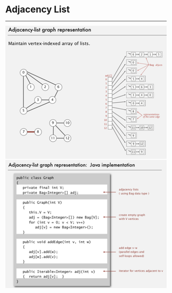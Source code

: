 # Adjacency List

---

![image](media/Adjacency-List-image1.png)
![adjacency-list](media/Adjacency-List-image2.png)
